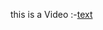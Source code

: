 this is a Video :-[text](https://drive.google.com/file/d/19KFN4waxdFRLpbv7tZdeQRdtXrpk2GhI/view?usp=sharing)
